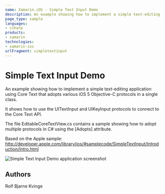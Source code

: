 ```yaml
---
name: Xamarin.iOS - Simple Text Input Demo
description: An example showing how to implement a simple text-editing application using Core Text that adopts various iOS 5 Objective-C protocols in a single...
page_type: sample
languages:
- csharp
products:
- xamarin
technologies:
- xamarin-ios
urlFragment: simpletextinput
---
```

# Simple Text Input Demo

An example showing how to implement a simple text-editing application using Core Text that adopts
various iOS 5 Objective-C protocols in a single class.

It shows how to use the UITextInput and UIKeyInput protocols to connect to the Core Text API.

The file EditableCoreTextView.cs contains a sample showing how to adopt multiple protocols in 
C# using the [Adopts] attribute.

Based on the Apple sample:
http://developer.apple.com/library/ios/#samplecode/SimpleTextInput/Introduction/Intro.html

![Simple Text Input Demo application screenshot](Screenshots/SimpleTextInput.png "Simple Text Input Demo application screenshot")

## Authors

Rolf Bjarne Kvinge
